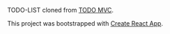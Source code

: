 TODO-LIST cloned from [TODO MVC](http://todomvc.com/examples/react).

This project was bootstrapped with [Create React App](https://github.com/facebook/create-react-app).